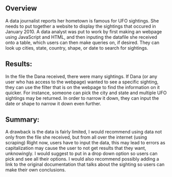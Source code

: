## Overview 
A data journalist reports her hometown is famous for UFO sightings. She needs to put together a website to display the sightings that occured in January 2010. A data analyst was put to work by first making an webpage using JavaScript and HTML, and then inputing the datafile she received onto a table, which users can then make queries on, if desired. They can look up cities, state, country, shape, or date to search for sightings. 

## Results: 
In the file the Dana received, there were many sightings. If Dana (or any user who has access to the webpage) wanted to see a specific sighting, they can use the filter that is on the webpage to find the information on it quicker. For instance, someone can pick the city and state and multiple UFO sightings may be returned. In order to narrow it down, they can input the date or shape to narrow it down even further. 

## Summary: 
A drawback is the data is fairly limited, I would recommend using data not only from the file she received, but from all over the internet (using scraping)
Right now, users have to input the data, this may lead to errors as capitalization may cause the user to not get results that they want, unknowingly. I would suggest to put in a drop down option so users can pick and see all their options.
I would also recommend possibly adding a link to the original documentation that talks about the sighting so users can make their own conclusions.  
